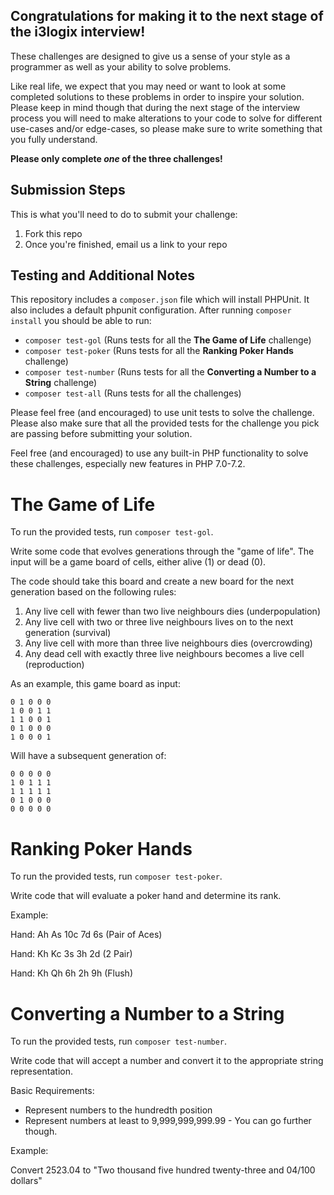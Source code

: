 <h2>Congratulations for making it to the next stage of the i3logix interview!</h2>

These challenges are designed to give us a sense of your style as a programmer as well as your ability to solve problems.

Like real life, we expect that you may need or want to look at some
completed solutions to these problems in order to inspire your solution. Please keep in mind though that during the next stage of the interview process you will need to make alterations to your code to solve for different use-cases and/or edge-cases, so please make sure to write something that you fully understand.

<b>Please only complete *one* of the three challenges!</b>

<h2>Submission Steps</h2>

This is what you'll need to do to submit your challenge:

1. Fork this repo
2. Once you're finished, email us a link to your repo

<h2>Testing and Additional Notes</h2>

This repository includes a `composer.json` file which will install PHPUnit. It also includes a default phpunit configuration. After running `composer install` you should be able to run:

- `composer test-gol` (Runs tests for all the **The Game of Life** challenge)
- `composer test-poker` (Runs tests for all the **Ranking Poker Hands** challenge)
- `composer test-number` (Runs tests for all the **Converting a Number to a String** challenge)
- `composer test-all` (Runs tests for all the challenges)

Please feel free (and encouraged) to use unit tests to solve the challenge. Please also make sure that all the provided tests for the challenge you pick are passing before submitting your solution.

Feel free (and encouraged) to use any built-in PHP functionality to solve these challenges, especially new features in PHP 7.0-7.2. 

# The Game of Life

To run the provided tests, run `composer test-gol`.

Write some code that evolves generations through the "game of
life". The input will be a game board of cells, either alive (1) or dead
(0).

The code should take this board and create a new board for the
next generation based on the following rules:
1) Any live cell with fewer than two live neighbours dies (underpopulation)
2) Any live cell with two or three live neighbours lives on to
the next generation (survival)
3) Any live cell with more than three live neighbours dies
(overcrowding)
4) Any dead cell with exactly three live neighbours becomes a
live cell (reproduction)

As an example, this game board as input:

```
0 1 0 0 0
1 0 0 1 1
1 1 0 0 1
0 1 0 0 0
1 0 0 0 1
```

Will have a subsequent generation of:

```
0 0 0 0 0
1 0 1 1 1
1 1 1 1 1
0 1 0 0 0
0 0 0 0 0
```

# Ranking Poker Hands

To run the provided tests, run `composer test-poker`.

Write code that will evaluate a poker hand and determine its
rank.

Example:

Hand: Ah As 10c 7d 6s (Pair of Aces)

Hand: Kh Kc 3s 3h 2d (2 Pair)

Hand: Kh Qh 6h 2h 9h (Flush)

# Converting a Number to a String

To run the provided tests, run `composer test-number`.

Write code that will accept a number and convert it to the
appropriate string representation.

Basic Requirements:

* Represent numbers to the hundredth position
* Represent numbers at least to 9,999,999,999.99 - You can go further though.

Example:

Convert 2523.04
to "Two thousand five hundred twenty-three and 04/100 dollars"
